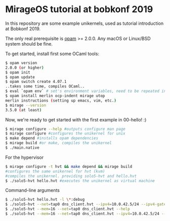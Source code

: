 # MirageOS tutorial at bobkonf 2019

In this repository are some example unikernels, used as tutorial introduction
at Bobkonf 2019.

The only real prerequisite is [opam](https://opam.ocaml.org) >= 2.0.0. Any macOS
or Linux/BSD system should be fine.

To get started, install first some OCaml tools:

```bash
$ opam version
2.0.0 (or higher)
$ opam init
$ opam update
$ opam switch create 4.07.1
..takes some time, compiles OCaml..
$ eval `opam env` # set's environment variables, need to be repeated in every new shell (.shrc is your friend)!
$ opam install merlin ocp-indent mirage utop
merlin instructions (setting up emacs, vim, etc.)
$ mirage --version
3.5.0 (at least)
```

Now, we're ready to get started with the first example in 00-hello! :)

```bash
$ mirage configure --help #outputs configure man page
$ mirage configure #configures the unikernel for unix
$ make depend #installs opam dependencies
$ mirage build #or make, compiles the unikernel
$ ./main.native
```

For the hypervisor

```bash
$ mirage configure -t hvt && make depend && mirage build
#configures the same unikernel for hvt (kvm)
#compiles the unikernel. providing solo5-hvt and hello.hvt
$ ./solo5-hvt hello.hvt #executes the unikernel as virtual machine
```

Command-line arguments

```bash
$ ./solo5-hvt hello.hvt -l \*:debug
$ ./solo5-hvt --net=tap0 dns_client.hvt --ipv4=10.0.42.5/24 --ipv4-gateway=10.0.42.1 -l debug
$ ./solo5-hvt --mem=16 --net=tap0 dns_client.hvt --help
$ ./solo5-hvt --mem=16 --net=tap0 dns_client.hvt --ipv4=10.0.42.5/24 --ipv4-gateway=10.0.42.1 --hostname=example.com
```
